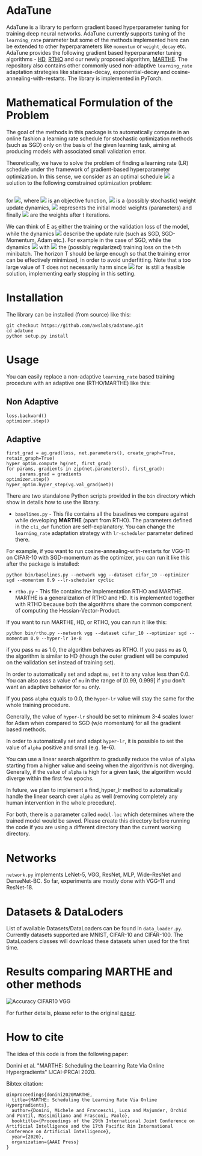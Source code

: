 AdaTune
=======

AdaTune is a library to perform gradient based hyperparameter tuning for training deep neural networks. AdaTune currently supports tuning of the `learning_rate` parameter but some of the methods implemented here can be extended to other hyperparameters like `momentum` or `weight_decay` etc. AdaTune provides the following gradient based hyperparameter tuning algorithms -  [HD](https://arxiv.org/abs/1703.04782), [RTHO](http://proceedings.mlr.press/v70/franceschi17a.html) and our newly proposed algorithm, [MARTHE](https://arxiv.org/abs/1910.08525). The repository also contains other commonly used non-adaptive `learning_rate` adaptation strategies like staircase-decay, exponential-decay and cosine-annealing-with-restarts. The library is implemented in PyTorch. 

Mathematical Formulation of the Problem
=======================================
The goal of the methods in this package is to automatically compute in an online fashion
a learning rate schedule for stochastic optimization
methods (such as SGD) only on the basis of the given learning task, aiming at producing models
with associated small validation error.

Theoretically, we have to solve the problem of finding a learning rate (LR) schedule under the framework of  gradient-based hyperparameter optimization.
In this sense, we consider as an optimal schedule <img src="https://render.githubusercontent.com/render/math?math=\eta^*=(\eta^*_0,\dots,\eta^*_{T-1})\in\mathbb{R}_{\geq{0}}^T"> a solution to the following constrained optimization problem:

<img src="https://render.githubusercontent.com/render/math?math=\min%20\{f_T(\eta)=E(w_T(\eta)):\eta\in\mathbb{R}_{\geq{0}}^T\}\quad%20s.t.\quad%20w_0=\bar{w},\quad%20w_{t+1}(\eta)=\Phi_t(w_{t}(\eta),\eta_t)" title="" />

for <img src="https://render.githubusercontent.com/render/math?math=t=\{0,%20\dots,%20T-1\}" title=" " />,
where <img src="https://render.githubusercontent.com/render/math?math=E:\mathbb{R}^d\to\mathbb{R}_{\geq{0}}" title=" " /> is an objective function,
<img src="https://render.githubusercontent.com/render/math?math=\Phi_t:\mathbb{R}^d\times%20\mathbb{R}_{\geq0}\to\mathbb{R}^d" title=" " /> is a (possibly stochastic) weight update dynamics,
<img src="https://render.githubusercontent.com/render/math?math=\bar{w}\in\mathbb{R}^d" title=" " /> represents the initial model weights (parameters) and finally
<img src="https://render.githubusercontent.com/render/math?math=w_t" title=" " /> are the weights after t iterations. 

We can think of E as either the training or the validation loss of the model,
while the dynamics <img src="https://render.githubusercontent.com/render/math?math=\Phi" title=" " /> describe the update rule (such as SGD, SGD-Momentum, Adam etc.). For example in the case of SGD,
while the dynamics <img src="https://render.githubusercontent.com/render/math?math=\Phi_t(w_t,\eta_t)=w_t-\eta_t\nabla%20L_t(w_t)" title=" " /> with
<img src="https://render.githubusercontent.com/render/math?math=L_t(w_t)" title=" " /> the (possibly regularized) training loss
on the t-th minibatch. The horizon T should be large enough so that
the training error can be effectively minimized, in order to avoid underfitting.
Note that a too large value of T does not necessarily harm since <img src="https://render.githubusercontent.com/render/math?math=\eta_k=0" title=" " />
for <img src="https://render.githubusercontent.com/render/math?math=k \geq \bar{T}" title="" /> is still a feasible solution, implementing early stopping in
this setting.

Installation
============
The library can be installed (from source) like this:

```
git checkout https://github.com/awslabs/adatune.git
cd adatune
python setup.py install
```


Usage
=====
You can easily replace a non-adaptive `learning_rate` based training procedure with an adaptive one (RTHO/MARTHE) like this:

Non Adaptive
------------
```
loss.backward()
optimizer.step()
```

Adaptive
--------
```
first_grad = ag.grad(loss, net.parameters(), create_graph=True, retain_graph=True)
hyper_optim.compute_hg(net, first_grad)
for params, gradients in zip(net.parameters(), first_grad):
     params.grad = gradients
optimizer.step()
hyper_optim.hyper_step(vg.val_grad(net))
```

There are two standalone Python scripts provided in the `bin` directory which show in details how to use the library. 
* `baselines.py` - This file contains all the baselines we compare against while developing **MARTHE** (apart from RTHO). The parameters defined in the `cli_def` function are self-explanatory. You can change the `learning_rate` adaptation strategy with `lr-scheduler` parameter defined there.

For example, if you want to run cosine-annealing-with-restarts for VGG-11 on CIFAR-10 with SGD-momentum as the optimizer, you can run it like this after the package is installed:

```
python bin/baselines.py --network vgg --dataset cifar_10 --optimizer sgd --momentum 0.9 --lr-scheduler cyclic
```

* `rtho.py` - This file contains the implementation RTHO and MARTHE. MARTHE is a generalization of RTHO and HD. It is implemented together with RTHO because both the algorithms share the common component of computing the Hessian-Vector-Product.

If you want to run MARTHE, HD, or RTHO, you can run it like this:

```
python bin/rtho.py --network vgg --dataset cifar_10 --optimizer sgd --momentum 0.9 --hyper-lr 1e-8
```
if you pass `mu` as 1.0, the algorithm behaves as RTHO. If you pass `mu` as 0, the algorithm is similar to HD (though the outer gradient will be computed on the validation set instead of training set). 

In order to automatically set and adapt `mu`, set it to any value less than 0.0. You can also pass a value of `mu` in the range of [0.99, 0.999] if you don't want an adaptive behavior for `mu` only. 

If you pass `alpha` equals to 0.0, the `hyper-lr` value will stay the same for the whole training procedure.

Generally, the value of `hyper-lr` should be set to minimum 3-4 scales lower for Adam when compared to SGD (w/o momentum) for all the gradient based methods.

In order to automatically set and adapt `hyper-lr`, it is possible to set the value of `alpha` positive and small (e.g. 1e-6).

You can use a linear search algorithm to gradually reduce the value of `alpha` starting from a higher value and seeing when the algorithm is not diverging. Generally, if the value of `alpha` is high for a given task, the algorithm would diverge within the first few epochs.

In future, we plan to implement a find_hyper_lr method to automatically handle the linear search over `alpha` as well (removing completely any human intervention in the whole precedure).

For both, there is a parameter called `model-loc` which determines where the trained model would be saved. Please create this directory before running the code if you are using a different directory than the current working directory.

Networks
========
`network.py` implements LeNet-5, VGG, ResNet, MLP, Wide-ResNet and DenseNet-BC. So far, experiments are mostly done with VGG-11 and ResNet-18. 

Datasets & DataLoders
=====================
List of available Datasets/DataLoaders can be found in `data_loader.py`. Currently datasets supported are MNIST, CIFAR-10 and CIFAR-100. The DataLoaders classes will download these datasets when used for the first time. 

Results comparing MARTHE and other methods
==========================================
![Accuracy CIFAR10 VGG](figures/marthe_comparison.png)


For further details, please refer to the original [paper](https://arxiv.org/abs/1910.08525).

How to cite
===========
The idea of this code is from the following paper:

Donini et al. "MARTHE: Scheduling the Learning Rate Via Online Hypergradients"
IJCAI-PRCAI 2020.

Bibtex citation:
```
@inproceedings{donini2020MARTHE,
  title={MARTHE: Scheduling the Learning Rate Via Online Hypergradients},
  author={Donini, Michele and Franceschi, Luca and Majumder, Orchid and Pontil, Massimiliano and Frasconi, Paolo},
  booktitle={Proceedings of the 29th International Joint Conference on Artificial Intelligence and the 17th Pacific Rim International Conference on Artificial Intelligence},
  year={2020},
  organization={AAAI Press}
}
```
